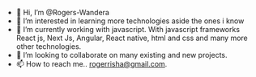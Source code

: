 - 👋 Hi, I’m @Rogers-Wandera
- 👀 I’m interested in learning more technologies aside the ones i know
- 🌱 I’m currently working with javascript. With javascript frameworks React js, Next Js, Angular, React native, html and css and many more other technologies.
- 💞️ I’m looking to collaborate on many existing and new projects.
- 📫 How to reach me.. rogerrisha@gmail.com. 

<!---
Rogers-Wandera/Rogers-Wandera is a ✨ special ✨ repository because its `README.md` (this file) appears on your GitHub profile.
You can click the Preview link to take a look at your changes.
--->

